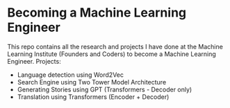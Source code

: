 # Becoming a Machine Learning Engineer
This repo contains all the research and projects I have done at the Machine Learning Institute (Founders and Coders) to become a Machine Learning Engineer. 
Projects:
* Language detection using Word2Vec
* Search Engine using Two Tower Model Architecture
* Generating Stories using GPT (Transformers - Decoder only)
* Translation using Transformers (Encoder + Decoder)
